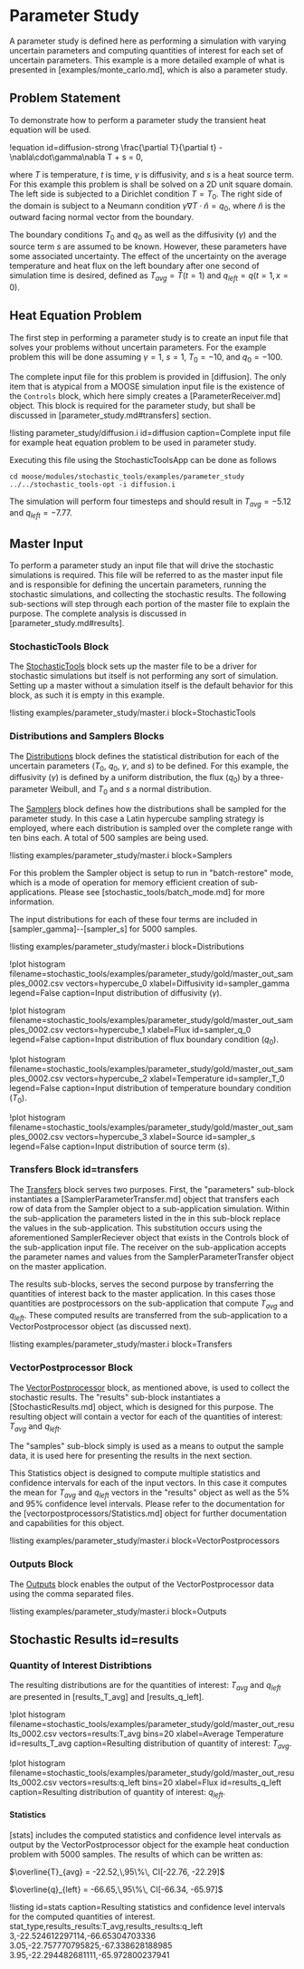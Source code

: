 # Parameter Study

A parameter study is defined here as performing a simulation with varying uncertain
parameters and computing quantities of interest for each set of uncertain parameters.
This example is a more detailed example of what is presented in [examples/monte_carlo.md], which
is also a parameter study.

## Problem Statement

To demonstrate how to perform a parameter study the transient heat equation will be used.

!equation id=diffusion-strong
\frac{\partial T}{\partial t} - \nabla\cdot\gamma\nabla T + s = 0,

where $T$ is temperature, $t$ is time, $\gamma$ is diffusivity, and $s$ is a heat source term. For
this example this problem is shall be solved on a 2D unit square domain. The left side is subjected
to a Dirichlet condition $T=T_0$. The right side of the domain is subject to a Neumann condition
$\gamma\nabla T \cdot \hat{n} = q_0$, where $\hat{n}$ is the outward facing normal vector from the
boundary.

The boundary conditions $T_0$ and $q_0$ as well as the diffusivity ($\gamma$) and the source
term $s$ are assumed to be known. However, these parameters have some associated uncertainty.
The effect of the uncertainty on the average temperature and heat flux on the left boundary after
one second of simulation time is desired, defined as $T_{avg} = \bar{T}(t=1)$ and
$q_{left} = q(t=1,x=0)$.

## Heat Equation Problem

The first step in performing a parameter study is to create an input file that solves your problems
without uncertain parameters. For the example problem this will be done assuming $\gamma=1$,
$s=1$, $T_0=-10$, and $q_0=-100$.

The complete input file for this problem is provided in [diffusion]. The only item
that is atypical from a MOOSE simulation input file is the existence of the `Controls` block, which
here simply creates a [ParameterReceiver.md] object. This block is required for the parameter study,
but shall be discussed in [parameter_study.md#transfers] section.

!listing parameter_study/diffusion.i id=diffusion
         caption=Complete input file for example heat equation problem to be used in parameter study.

Executing this file using the StochasticToolsApp can be done as follows

```
cd moose/modules/stochastic_tools/examples/parameter_study
../../stochastic_tools-opt -i diffusion.i
```

The simulation will perform four timesteps and should result in $T_{avg}=-5.12$ and $q_{left}=-7.77$.


## Master Input

To perform a parameter study an input file that will drive the stochastic simulations is required.
This file will be referred to as the master input file and is responsible for defining the
uncertain parameters, running the stochastic simulations, and collecting the stochastic results. The
following sub-sections will step through each portion of the master file to explain the purpose. The
complete analysis is discussed in [parameter_study.md#results].

### StochasticTools Block

The [StochasticTools](syntax/StochasticTools/index.md) block sets up the master file to be a
driver for stochastic simulations but itself is not performing any sort of simulation. Setting up
a master without a simulation itself is the default behavior for this block, as such it
is empty in this example.

!listing examples/parameter_study/master.i block=StochasticTools

### Distributions and Samplers Blocks

The [Distributions](syntax/Distributions/index.md) block defines the statistical distribution
for each of the uncertain parameters ($T_0$, $q_0$, $\gamma$, and $s$) to be defined. For this
example, the diffusivity ($\gamma$) is defined by a uniform distribution, the flux ($q_0$) by
a three-parameter Weibull, and $T_0$ and $s$ a normal distribution.

The [Samplers](syntax/Samplers/index.md) block defines how the distributions shall be sampled for
the parameter study. In this case a Latin hypercube sampling strategy is employed, where each
distribution is sampled over the complete range with ten bins each. A total of 500 samples are
being used.

!listing examples/parameter_study/master.i block=Samplers

For this problem the Sampler object is setup to run in "batch-restore" mode, which is a mode of
operation for memory efficient creation of sub-applications. Please see
[stochastic_tools/batch_mode.md] for more information.

The input distributions for each of these four terms are included in [sampler_gamma]--[sampler_s]
for 5000 samples.

!listing examples/parameter_study/master.i block=Distributions

!plot histogram filename=stochastic_tools/examples/parameter_study/gold/master_out_samples_0002.csv
                vectors=hypercube_0
                xlabel=Diffusivity
                id=sampler_gamma
                legend=False
                caption=Input distribution of diffusivity ($\gamma$).

!plot histogram filename=stochastic_tools/examples/parameter_study/gold/master_out_samples_0002.csv
                vectors=hypercube_1
                xlabel=Flux
                id=sampler_q_0
                legend=False
                caption=Input distribution of flux boundary condition ($q_0$).

!plot histogram filename=stochastic_tools/examples/parameter_study/gold/master_out_samples_0002.csv
                vectors=hypercube_2
                xlabel=Temperature
                id=sampler_T_0
                legend=False
                caption=Input distribution of temperature boundary condition ($T_0$).

!plot histogram filename=stochastic_tools/examples/parameter_study/gold/master_out_samples_0002.csv
                vectors=hypercube_3
                xlabel=Source
                id=sampler_s
                legend=False
                caption=Input distribution of source term ($s$).

### Transfers Block id=transfers

The [Transfers](syntax/Transfers/index.md) block serves two purposes. First, the "parameters"
sub-block instantiates a [SamplerParameterTransfer.md] object that transfers each row of data from
the Sampler object to a sub-application simulation. Within the sub-application the parameters listed
in the in this sub-block replace the values in the sub-application. This substitution occurs using
the aforementioned SamplerReciever object that exists in the Controls block of the sub-application
input file. The receiver on the sub-application accepts the parameter names and values from the
SamplerParameterTransfer object on the master application.

The results sub-blocks, serves the second purpose by transferring the quantities of interest back to
the master application. In this cases those quantities are postprocessors on the sub-application that
compute $T_{avg}$ and $q_{left}$. These computed results are transferred from the sub-application to
a VectorPostprocessor object (as discussed next).

!listing examples/parameter_study/master.i block=Transfers

### VectorPostprocessor Block

The [VectorPostprocessor](syntax/VectorPostprocessors/index.md) block, as mentioned above,
is used to collect the stochastic results. The "results" sub-block instantiates a
[StochasticResults.md] object, which is designed for this purpose. The resulting object will
contain a vector for each of the quantities of interest: $T_{avg}$ and $q_{left}$.

The "samples" sub-block simply is used as a means to output the sample data, it is used here
for presenting the results in the next section.

This Statistics object is designed to compute multiple statistics and confidence intervals for each
of the input vectors. In this case it computes the mean for $T_{avg}$ and $q_{left}$ vectors
in the "results" object as well as the 5% and 95% confidence level intervals. Please
refer to the documentation for the [vectorpostprocessors/Statistics.md] object for further
documentation and capabilities for this object.

!listing examples/parameter_study/master.i block=VectorPostprocessors

### Outputs Block

The [Outputs](syntax/Outputs/index.md) block enables the output of the VectorPostprocessor data
using the comma separated files.

!listing examples/parameter_study/master.i block=Outputs

## Stochastic Results id=results

### Quantity of Interest Distribtions

The resulting distributions are for the quantities of interest: $T_{avg}$ and $q_{left}$ are presented
in [results_T_avg] and [results_q_left].

!plot histogram filename=stochastic_tools/examples/parameter_study/gold/master_out_results_0002.csv
                vectors=results:T_avg
                bins=20
                xlabel=Average Temperature
                id=results_T_avg
                caption=Resulting distribution of quantity of interest: $T_{avg}$.


!plot histogram filename=stochastic_tools/examples/parameter_study/gold/master_out_results_0002.csv
                vectors=results:q_left
                bins=20
                xlabel=Flux
                id=results_q_left
                caption=Resulting distribution of quantity of interest: $q_{left}$.

#### Statistics

[stats] includes the computed statistics and confidence level intervals as output
by the VectorPostprocessor object for the example heat conduction problem with 5000 samples. The
results of which can be written as:

$\overline{T}_{avg} = -22.52,\,95\%\, CI[-22.76, -22.29]$

$\overline{q}_{left} = -66.65,\,95\%\, CI[-66.34, -65.97]$

!listing id=stats
         caption=Resulting statistics and confidence level intervals for the computed quantities
                 of interest.
stat_type,results_results:T_avg,results_results:q_left
3,-22.524612297114,-66.65304703336
3.05,-22.757770795825,-67.338628188985
3.95,-22.294482681111,-65.972800237941
